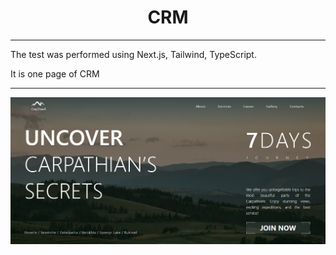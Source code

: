 <h1 align="center">CRM</h1>

---

The test was performed using Next.js, Tailwind, TypeScript.

It is one page of CRM

---

![Customers page](https://github.com/PVO-fullstack/softryzen/blob/main/public/images/site.png)

